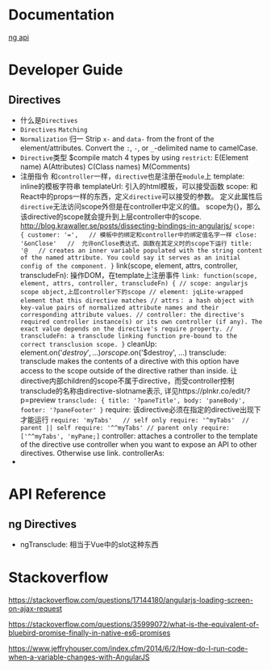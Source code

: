 
# Documentation

[ng api](https://docs.angularjs.org/api)


# Developer Guide

## Directives

- 什么是``Directives``
- ``Directives`` ``Matching``
- ``Normalization`` 归一
    Strip `x-` and `data-` from the front of the element/attributes.
    Convert the `:`, `-`, or `_`-delimited name to camelCase.
- ``Directive``类型
  $compile match 4 types by using `restrict`:
    E(Element name)
    A(Attributes)
    C(Class names)
    M(Comments)
- 注册指令
    和`controller`一样，`directive`也是注册在`module`上
    template: inline的模板字符串
    templateUrl: 引入的html模板，可以接受函数
    scope: 和React中的props一样的东西，定义`directive`可以接受的参数。
        定义此属性后`directive`无法访问scope外但是在controller中定义的值。
        scope为{}，那么该directive的scope就会提升到上层controller中的scope.
        http://blog.krawaller.se/posts/dissecting-bindings-in-angularjs/
        ```
            scope: {
                customer: '=',   // 模板中的绑定和controller中的绑定值名字一样
                close: '&onClose'   //  允许onClose表达式、函数在其定义时的scope下运行
                title: '@   // creates an inner variable populated with the string content of the named attribute. You could say it serves as an initial config of the component.
            }
        ```
    link(scope, element, attrs, controller, transcludeFn): 操作DOM，在template上注册事件
        ```
            link: function(scope, element, attrs, controller, transcludeFn) {
                // scope: angularjs scope object,上层controller下的scope
                // element: jqLite-wrapped element that this directive matches
                // attrs： a hash object with key-value pairs of normalized attribute names and their corresponding attribute values.
                // controller: the directive's required controller instance(s) or its own controller (if any). The exact value depends on the directive's require property.
                // transcludeFn: a transclude linking function pre-bound to the correct transclusion scope.
            }
        ```
    cleanUp: element.on('$destroy', ...) or scope.$on('$destroy', ...)
    transclude: transclude makes the contents of a directive with this option have access to the scope outside of the directive rather than inside. 让directive内部children的scope不属于directive，而受controller控制
        transclude的名称由directive-slotname表示, 详见https://plnkr.co/edit/?p=preview
        ```
            transclude: {
                title: '?paneTitle',
                body: 'paneBody',
                footer: '?paneFooter'
            }
        ```
    require: 该directive必须在指定的directive出现下才能运行
        ```
            require: 'myTabs'   // self only
            require: '^myTabs'  // parent || self
            require: '^^myTabs' // parent only
            require: ['^^myTabs', 'myPane;]
        ```
    controller: attaches a controller to the template of the directive
        use controller when you want to expose an API to other directives. Otherwise use link.
    controllerAs: 
- 
# API Reference

## ng Directives 

- ngTransclude: 相当于Vue中的slot这种东西
# Stackoverflow
https://stackoverflow.com/questions/17144180/angularjs-loading-screen-on-ajax-request

https://stackoverflow.com/questions/35999072/what-is-the-equivalent-of-bluebird-promise-finally-in-native-es6-promises


https://www.jeffryhouser.com/index.cfm/2014/6/2/How-do-I-run-code-when-a-variable-changes-with-AngularJS